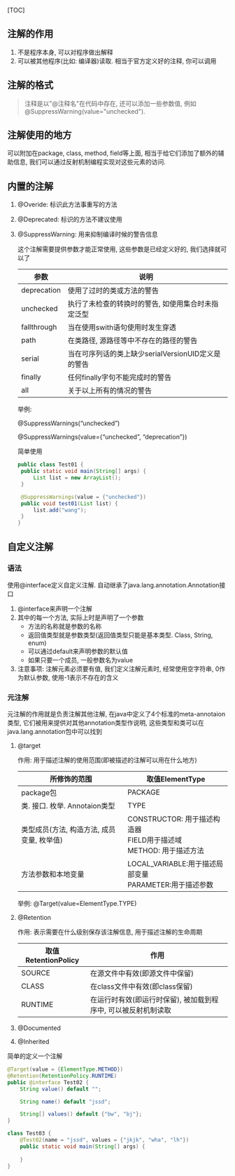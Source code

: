 [TOC]

## 注解的作用

1. 不是程序本身, 可以对程序做出解释
2. 可以被其他程序(比如: 编译器)读取. 相当于官方定义好的注释, 你可以调用

## 注解的格式

> 注释是以"@注释名"在代码中存在, 还可以添加一些参数值, 例如@SuppressWarning(value="unchecked").

## 注解使用的地方

可以附加在package, class, method, field等上面, 相当于给它们添加了额外的辅助信息, 我们可以通过反射机制编程实现对这些元素的访问.

## 内置的注解

1. @Overide: 标识此方法事重写的方法

2. @Deprecated: 标识的方法不建议使用

3. @SuppressWarning: 用来抑制编译时候的警告信息

   这个注解需要提供参数才能正常使用, 这些参数是已经定义好的, 我们选择就可以了

   | 参数        | 说明                                               |
   | ----------- | -------------------------------------------------- |
   | deprecation | 使用了过时的类或方法的警告                         |
   | unchecked   | 执行了未检查的转换时的警告, 如使用集合时未指定泛型 |
   | fallthrough | 当在使用swith语句使用时发生穿透                    |
   | path        | 在类路径, 源路径等中不存在的路径的警告             |
   | serial      | 当在可序列话的类上缺少serialVersionUID定义是的警告 |
   | finally     | 任何finally字句不能完成时的警告                    |
   | all         | 关于以上所有的情况的警告                           |

   举例: 

   @SuppressWarnings(“unchecked”)

   @SuppressWarnings(value={“unchecked”, “deprecation”})

   简单使用

   ```java
   public class Test01 {
   	public static void main(String[] args) {
   		List list = new ArrayList();
   	}
   
   	@SuppressWarnings(value = {"unchecked"})
   	public void test01(List list) {
   		list.add("wang");
   	}
   }
   ```

## 自定义注解

### 语法

使用@interface定义自定义注解. 自动继承了java.lang.annotation.Annotation接口

1. @interface来声明一个注解
2. 其中的每一个方法, 实际上时是声明了一个参数
   - 方法的名称就是参数的名称
   - 返回值类型就是参数类型(返回值类型只能是基本类型. Class, String, enum)
   - 可以通过default来声明参数的默认值
   - 如果只要一个成员, 一般参数名为value
3. 注意事项: 注解元素必须要有值, 我们定义注解元素时, 经常使用空字符串, 0作为默认参数, 使用-1表示不存在的含义

### 元注解

元注解的作用就是负责注解其他注解, 在java中定义了4个标准的meta-annotaion类型, 它们被用来提供对其他annotation类型作说明, 这些类型和类可以在java.lang.annotation包中可以找到

1. @target

   作用: 用于描述注解的使用范围(即被描述的注解可以用在什么地方)

   | 所修饰的范围                               | 取值ElementType                                              |
   | ------------------------------------------ | ------------------------------------------------------------ |
   | package包                                  | PACKAGE                                                      |
   | 类. 接口. 枚举. Annotaion类型              | TYPE                                                         |
   | 类型成员(方法, 构造方法, 成员变量, 枚举值) | CONSTRUCTOR: 用于描述构造器<br />FIELD用于描述域<br />METHOD: 用于描述方法 |
   | 方法参数和本地变量                         | LOCAL_VARIABLE:用于描述局部变量<br />PARAMETER:用于描述参数  |

   举例: @Target(value=ElementType.TYPE)

2. @Retention

   作用: 表示需要在什么级别保存该注解信息, 用于描述注解的生命周期

   | 取值RetentionPolicy | 作用                                                         |
   | ------------------- | ------------------------------------------------------------ |
   | SOURCE              | 在源文件中有效(即源文件中保留)                               |
   | CLASS               | 在class文件中有效(即class保留)                               |
   | RUNTIME             | 在运行时有效(即运行时保留), 被加载到程序中, 可以被反射机制读取 |

3. @Documented

4. @Inherited

简单的定义一个注解

```java
@Target(value = {ElementType.METHOD})
@Retention(RetentionPolicy.RUNTIME)
public @interface Test02 {
	String value() default "";

	String name() default "jssd";

	String[] values() default {"bw", "bj"};
}

class Test03 {
	@Test02(name = "jssd", values = {"jkjk", "wha", "lh"})
	public static void main(String[] args) {
		
	}
}
```

